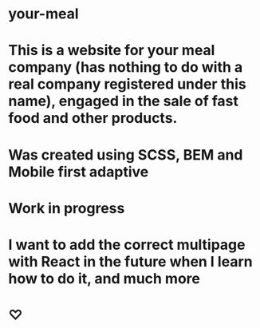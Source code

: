 # your-meal

# This is a website for your meal company (has nothing to do with a real company registered under this name), engaged in the sale of fast food and other products.

# Was created using SCSS, BEM and Mobile first adaptive

# Work in progress

# I want to add the correct multipage with React in the future when I learn how to do it, and much more

# ♡
